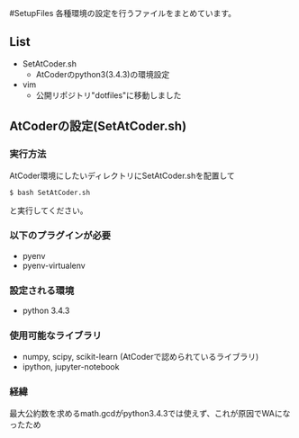 #SetupFiles
各種環境の設定を行うファイルをまとめています。

## List
- SetAtCoder.sh
	- AtCoderのpython3(3.4.3)の環境設定
- vim
	- 公開リポジトリ"dotfiles"に移動しました

## AtCoderの設定(SetAtCoder.sh)
### 実行方法
AtCoder環境にしたいディレクトリにSetAtCoder.shを配置して
```sh:title
$ bash SetAtCoder.sh
```
と実行してください。

### 以下のプラグインが必要
- pyenv
- pyenv-virtualenv
### 設定される環境
- python 3.4.3
### 使用可能なライブラリ
- numpy, scipy, scikit-learn (AtCoderで認められているライブラリ)
- ipython, jupyter-notebook
### 経緯
最大公約数を求めるmath.gcdがpython3.4.3では使えず、これが原因でWAになったため


